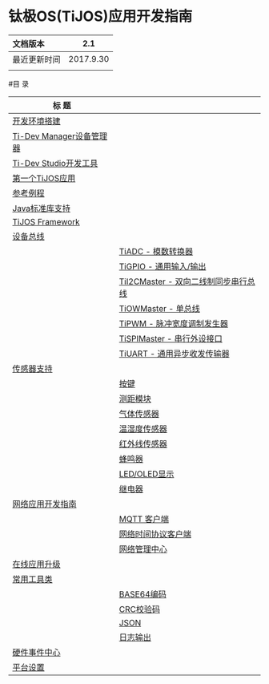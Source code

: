 # 钛极OS(TiJOS)应用开发指南

| 文档版本   | 2.1       |
| :----- | --------- |
| 最近更新时间 | 2017.9.30 |
|        |           |



#目 录

| 标 题                                      |                                          |
| ---------------------------------------- | ---------------------------------------- |
| [开发环境搭建](tijos_framework_guide/tijos_application_devsuite_setup.md) |                                          |
| [Ti-Dev Manager设备管理器](tijos_framework_guide/tijos_device_manager.md) |                                          |
| [Ti-Dev Studio开发工具](tijos_framework_guide/tijos_dev_studio.md) |                                          |
| [第一个TiJOS应用](tijos_framework_guide/tijos_helloworld.md) |                                          |
| [参考例程](tijos_framework_guide/tijos_examples.md) |                                          |
| [Java标准库支持](tijos_framework_guide/tijos_java_standard_support.md) |                                          |
| [TiJOS Framework](tijos_framework_guide/tijos_framework_sdk.md) |                                          |
| [设备总线](tijos_framework_guide/tijos.framework.devicecenter.md) |                                          |
|                                          | [TiADC - 模数转换器](tijos_framework_guide/tijos.framework.devicecenter.TiADC.md) |
|                                          | [TiGPIO - 通用输入/输出](tijos_framework_guide/tijos.framework.devicecenter.TiGPIO.md) |
|                                          | [TiI2CMaster - 双向二线制同步串行总线](tijos_framework_guide/tijos.framework.devicecenter.TiI2CMaster.md) |
|                                          | [TiOWMaster - 单总线](tijos_framework_guide/tijos.framework.devicecenter.TiOWMaster.md) |
|                                          | [TiPWM - 脉冲宽度调制发生器](tijos_framework_guide/tijos.framework.devicecenter.TiPWM.md) |
|                                          | [TiSPIMaster - 串行外设接口](tijos_framework_guide/tijos.framework.devicecenter.TiSPIMaster.md) |
|                                          | [TiUART - 通用异步收发传输器](tijos_framework_guide/tijos.framework.devicecenter.TiUART.md) |
| [传感器支持](tijos_framework_guide/tijos.framework.sensor.md) |                                          |
|                                          | [按键](tijos_framework_guide/tijos.framework.sensor.button.md) |
|                                          | [测距模块](tijos_framework_guide/tijos.framework.sensor.distance.md) |
|                                          | [气体传感器](tijos_framework_guide/tijos.framework.sensor.gas.md) |
|                                          | [温湿度传感器](tijos_framework_guide/tijos.framework.sensor.humiture.md) |
|                                          | [红外线传感器](tijos_framework_guide/tijos.framework.sensor.infrared.md) |
|                                          | [蜂鸣器](tijos_framework_guide/tijos.framework.transducer.buzzer.md) |
|                                          | [LED/OLED显示](tijos_framework_guide/tijos.framework.transducer.led.md) |
|                                          | [继电器](tijos_framework_guide/tijos.framework.transducer.relay.md) |
| [网络应用开发指南](tijos_framework_guide/tijos_net.md) |                                          |
|                                          | [MQTT 客户端](tijos_framework_guide/tijos.framework.net.mqtt.md) |
|                                          | [网络时间协议客户端](tijos_framework_guide/tijos.framework.net.ntp.md) |
|                                          | [网络管理中心](tijos_framework_guide/tijos.framework.networkcenter.md) |
| [在线应用升级](tijos_framework_guide/tijos.framework.ota.md) |                                          |
| [常用工具类]( tijos_framework_guide/tijos.util.md) |                                          |
|                                          | [BASE64编码](tijos_framework_guide/tijos.util.base64.md) |
|                                          | [CRC校验码](tijos_framework_guide/tijos.util.crc.md) |
|                                          | [JSON](tijos_framework_guide/tijos.util.json.md) |
|                                          | [日志输出](tijos_framework_guide/tijos.util.logging.md) |
| [硬件事件中心](tijos_framework_guide/tijos.framework.eventcenter.md) |                                          |
| [平台设置](tijos_framework_guide/tijos.framework.platform.md) |                                          |
